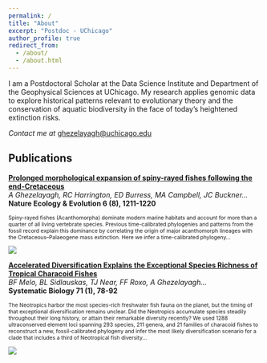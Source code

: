 ```yaml
---
permalink: /
title: "About"
excerpt: "Postdoc - UChicago"
author_profile: true
redirect_from: 
  - /about/
  - /about.html
---
```


I am a Postdoctoral Scholar at the Data Science Institute and Department of the Geophysical Sciences at UChicago. My research applies genomic data to explore historical patterns relevant to evolutionary theory and the conservation of aquatic biodiversity in the face of today’s heightened extinction risks.

*Contact me at* [ghezelayagh@uchicago.edu](mailto:ghezelayagh@uchicago.edu)  

Publications
------
<p style="font-style:0.9em"><b><a href="https://www.nature.com/articles/s41559-022-01801-3">Prolonged morphological expansion of spiny-rayed fishes following the end-Cretaceous</a> </b> <br/>
  <i>A Ghezelayagh, RC Harrington, ED Burress, MA Campbell, JC Buckner...</i> <br/>
  <b>Nature Ecology & Evolution 6 (8), 1211-1220</b>
</p>
<div class="content">
<div class="row">
  <div class="col">
    <p style="font-size:0.75em"> Spiny-rayed fishes (Acanthomorpha) dominate modern marine habitats and account for more than a quarter of all living vertebrate species. Previous time-calibrated phylogenies and patterns from the fossil record explain this dominance by correlating the origin of major acanthomorph lineages with the Cretaceous–Palaeogene mass extinction. Here we infer a time-calibrated phylogeny...</p>
  </div>
  <div class="col">
    <img src="https://media.springernature.com/lw1200/springer-static/image/art%3A10.1038%2Fs41559-022-01801-3/MediaObjects/41559_2022_1801_Fig3_HTML.png">
  </div>
</div>
<div class="row">
</div>
</div>

<p style="font-style:0.9em"><b><a href="https://academic.oup.com/sysbio/article/71/1/78/6294320">Accelerated Diversification Explains the Exceptional Species Richness of Tropical Characoid Fishes</a> </b> <br/>
  <i>BF Melo, BL Sidlauskas, TJ Near, FF Roxo, A Ghezelayagh...</i> <br/>
  <b>Systematic Biology 71 (1), 78-92</b>
</p>
<div class="content">
<div class="row">
  <div class="col">
    <p style="font-size:0.75em"> The Neotropics harbor the most species-rich freshwater fish fauna on the planet, but the timing of that exceptional diversification remains unclear. Did the Neotropics accumulate species steadily throughout their long history, or attain their remarkable diversity recently? We used 1288 ultraconserved element loci spanning 293 species, 211 genera, and 21 families of characoid fishes to reconstruct a new, fossil-calibrated phylogeny and infer the most likely diversification scenario for a clade that includes a third of Neotropical fish diversity...</p>
  </div>
  <div class="col">
    <img src="https://avaghezelayagh.github.io/files/accelerated.png">
  </div>
</div>
<div class="row">
</div>
</div>
